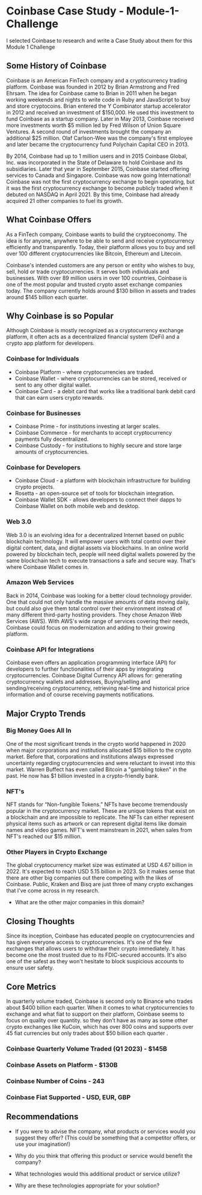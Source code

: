 # Coinbase Case Study - Module-1-Challenge

I selected Coinbase to research and write a Case Study about them for this Module 1 Challenge

## Some History of Coinbase

Coinbase is an American FinTech company and a cryptocurrency trading platform. Coinbase was founded in 2012 by Brian Armstrong and Fred Ehrsam. The idea for Coinbase came to Brian in 2011 when he began working weekends and nights to write code in Ruby and JavaScript to buy and store cryptocoins. Brian entered the Y Combinator startup accelerator in 2012 and received an investment of $150,000. He used this investment to fund Coinbase as a startup company. Later in May 2013, Coinbase received more investments worth $5 million led by Fred Wilson of Union Square Ventures. A second round of investments brought the company an additional $25 million. Olaf Carlson-Wee was the company's first employee and later became the cryptocurrency fund Polychain Capital CEO in 2013. 

By 2014, Coinbase had up to 1 million users and in 2015 Coinbase Global, Inc. was incorporated in the State of Delaware to hold Coinbase and its subsidiaries. Later that year in September 2015, Coinbase started offering services to Canada and Singapore. Coinbase was now going International! Coinbase was not the first cryptocurrency exchange to begin operating, but it was the first cryptocurrency exchange to become publicly traded when it debuted on NASDAQ in April 2021. By this time, Coinbase had already acquired 21 other companies to fuel its growth.

## What Coinbase Offers

As a FinTech company, Coinbase wants to build the cryptoeconomy. The idea is for anyone, anywhere to be able to send and receive cryptocurrency efficiently and transparently. Today, their platform allows you to buy and sell over 100 different cryptocurrencies like Bitcoin, Ethereum and Litecoin.

Coinbase's intended customers are any person or entity who wishes to buy, sell, hold or trade cryptocurrencies. It serves both individuals and businesses. With over 89 million users in over 100 countries, Coinbase is one of the most popular and trusted crypto asset exchange companies today. The company currently holds around $130 billion in assets and trades around $145 billion each quarter.

## Why Coinbase is so Popular

Although Coinbase is mostly recognized as a cryptocurrency exchange platform, it often acts as a decentralized financial system (DeFi) and a crypto app platform for developers. 

### Coinbase for Individuals
* Coinbase Platform - where cryptocurrencies are traded.
* Coinbase Wallet - where cryptocurrencies can be stored, received or sent to any other digital wallet.
* Coinbase Card - a debit card that works like a traditional bank debit card that can earn users crypto rewards.

### Coinbase for Businesses
* Coinbase Prime - for institutions investing at larger scales.
* Coinbase Commerce - for merchants to accept cryptocurrency payments fully decentralized.
* Coinbase Custody - for institutions to highly secure and store large amounts of cryptocurrencies.

### Coinbase for Developers
* Coinbase Cloud - a platform with blockchain infrastructure for building crypto projects.
* Rosetta - an open-source set of tools for blockchain integration.
* Coinbase Wallet SDK - allows developers to connect their dapps to Coinbase Wallet on both mobile web and desktop.

### Web 3.0
Web 3.0 is an evolving idea for a decentralized Internet based on public blockchain technology. It will empower users with total control over their digital content, data, and digital assets via blockchains. In an online world powered by blockchain tech, people will need digital wallets powered by the same blockchain tech to execute transactions a safe and secure way. That's where Coinbase Wallet comes in.

### Amazon Web Services

Back in 2014, Coinbase was looking for a better cloud technology provider. One that could not only handle the massive amounts of data moving daily, but could also give them total control over their environment instead of many different third-party hosting providers. They chose Amazon Web Services (AWS). With AWS's wide range of services covering their needs, Coinbase could focus on modernization and adding to their growing platform.

### Coinbase API for Integrations

Coinbase even offers an application programming interface (API) for developers to further functionalities of their apps by integrating cryptocurrencies. Coinbase Digital Currency API allows for: generating cryptocurrency wallets and addresses, Buying/selling and sending/receiving cryptocurrency, retrieving real-time and historical price information and of course receiving payments notifications.

## Major Crypto Trends
### Big Money Goes All In
One of the most significant trends in the crypto world happened in 2020 when major corporations and institutions allocated $15 billion to the crypto market. Before that, corporations and institutions always expressed uncertainty regarding cryptocurrencies and were reluctant to invest into this market. Warren Buffect has even called Bitcoin a "gambling token" in the past. He now has $1 billion invested in a crypto-friendly bank.

### NFT's
NFT stands for “Non-fungible Tokens.” NFTs have become tremendously popular in the cryptocurrency market. These are unique tokens that exist on a blockchain and are impossible to replicate. The NFTs can either represent physical items such as artwork or can represent digital items like domain names and video games. NFT's went mainstream in 2021, when sales from NFT's reached our $15 million.

### Other Players in Crypto Exchange

The global cryptocurrency market size was estimated at USD 4.67 billion in 2022. It's expected to reach USD 5.15 billion in 2023. So it makes sense that there are other big companies out there competing with the likes of Coinbase. Public, Kraken and Bisq are just three of many crypto exchanges that I've come across in my research.
* What are the other major companies in this domain?


## Closing Thoughts

Since its inception, Coinbase has educated people on cryptocurrencies and has given everyone access to cryptocurrencies.
It's one of the few exchanges that allows users to withdraw their crypto immediately. It has become one the most trusted due to its FDIC-secured accounts. It's also one of the safest as they won't hesitate to block suspicious accounts to ensure user safety.

## Core Metrics
In quarterly volume traded, Coinbase is second only to Binance who trades about $400 billion each quarter. When it comes to what cryptocurrencies to exchange and what fiat to support on their platform, Coinbase seems to focus on quality over quantity. so they don't have as many as some other crypto exchanges like KuCoin, which has over 800 coins and supports over 45 fiat currencies but only trades about $50 billion each quarter .
### Coinbase Quarterly Volume Traded (Q1 2023) - $145B 
### Coinbase Assets on Platform - $130B
### Coinbase Number of Coins - 243
### Coinbase Fiat Supported - USD, EUR, GBP

## Recommendations

* If you were to advise the company, what products or services would you suggest they offer? (This could be something that a competitor offers, or use your imagination!)

* Why do you think that offering this product or service would benefit the company?

* What technologies would this additional product or service utilize?

* Why are these technologies appropriate for your solution?
